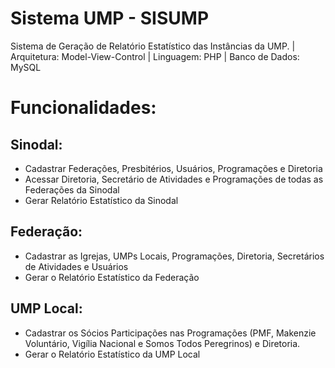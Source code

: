 # Sistema UMP - SISUMP

Sistema de Geração de Relatório Estatístico das Instâncias da UMP. | Arquitetura: Model-View-Control | Linguagem: PHP | Banco de Dados: MySQL

# Funcionalidades:

## Sinodal:
- Cadastrar Federações, Presbitérios, Usuários, Programações e Diretoria
- Acessar Diretoria, Secretário de Atividades e Programações de todas as Federações da Sinodal
- Gerar Relatório Estatístico da Sinodal

## Federação:
- Cadastrar as Igrejas, UMPs Locais, Programações, Diretoria, Secretários de Atividades e Usuários
- Gerar o Relatório Estatístico da Federação
## UMP Local:
- Cadastrar os Sócios Participações nas Programações (PMF, Makenzie Voluntário, Vigília Nacional e Somos Todos Peregrinos) e Diretoria.
- Gerar o Relatório Estatístico da UMP Local
